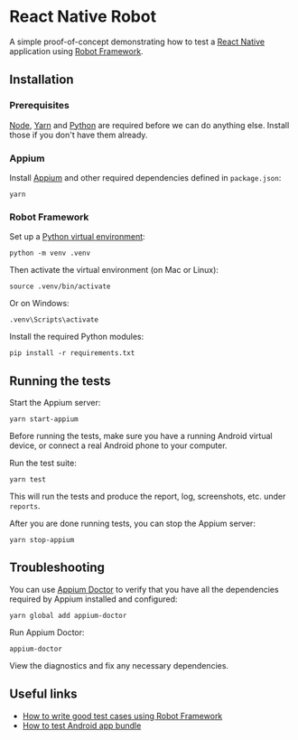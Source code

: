 # React Native Robot

A simple proof-of-concept demonstrating how to test a
[React Native](https://facebook.github.io/react-native/)
application using [Robot Framework](https://robotframework.org/).

## Installation

### Prerequisites

[Node](https://nodejs.org/), [Yarn](https://yarnpkg.com/) and
[Python](https://www.python.org/) are required before we can do anything else.
Install those if you don't have them already.

### Appium

Install [Appium](https://appium.io/) and other required dependencies defined in `package.json`:

    yarn

### Robot Framework

Set up a [Python virtual environment](https://docs.python.org/3/library/venv.html#module-venv):

    python -m venv .venv

Then activate the virtual environment (on Mac or Linux):

    source .venv/bin/activate

Or on Windows:

    .venv\Scripts\activate

Install the required Python modules:

    pip install -r requirements.txt

## Running the tests

Start the Appium server:

    yarn start-appium

Before running the tests, make sure you have a running Android virtual device,
or connect a real Android phone to your computer.

Run the test suite:

    yarn test

This will run the tests and produce the report, log, screenshots, etc. under `reports`.

After you are done running tests, you can stop the Appium server:

    yarn stop-appium

## Troubleshooting

You can use [Appium Doctor](https://github.com/appium/appium-doctor) to verify that you have all the dependencies
required by Appium installed and configured:

    yarn global add appium-doctor

Run Appium Doctor:

    appium-doctor

View the diagnostics and fix any necessary dependencies.

## Useful links

* [How to write good test cases using Robot Framework](https://github.com/robotframework/HowToWriteGoodTestCases/blob/master/HowToWriteGoodTestCases.rst)
* [How to test Android app bundle](http://appium.io/docs/en/writing-running-appium/android/android-appbundle/)

